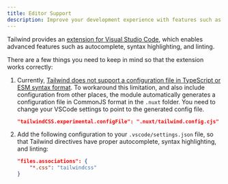 ```yaml
---
title: Editor Support
description: Improve your development experience with features such as autocomplete, syntax highlighting, and linting.
---
```


Tailwind provides an [extension for Visual Studio Code](https://github.com/tailwindlabs/tailwindcss-intellisense), which enables advanced features such as autocomplete, syntax highlighting, and linting.

There are a few things you need to keep in mind so that the extension works correctly:

1. Currently, [Tailwind does not support a configuration file in TypeScript or ESM syntax format]( https://github.com/tailwindlabs/tailwindcss-intellisense/issues/348#issuecomment-1111313685). To workaround this limitation, and also include configuration from other places, the module automatically generates a configuration file in CommonJS format in the `.nuxt` folder. You need to change your VSCode settings to point to the generated config file.

    ```json [.vscode/settings.json]
    "tailwindCSS.experimental.configFile": ".nuxt/tailwind.config.cjs"
    ```

2. Add the following configuration to your `.vscode/settings.json` file, so that Tailwind directives have proper autocomplete, syntax highlighting, and linting:

    ```json [.vscode/settings.json]
    "files.associations": {
	    "*.css": "tailwindcss"
    }
    ```
